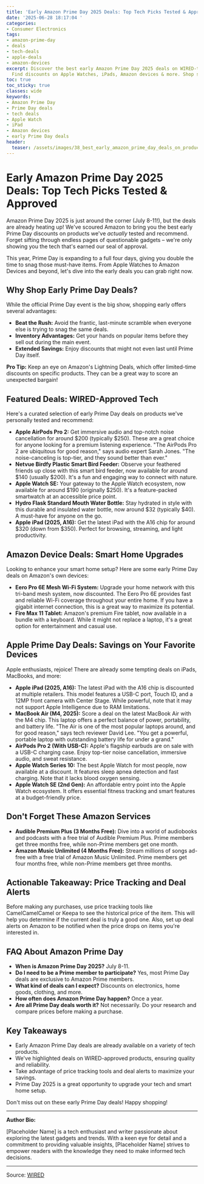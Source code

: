 ```yaml
---
title: 'Early Amazon Prime Day 2025 Deals: Top Tech Picks Tested & Approved'
date: '2025-06-28 18:17:04 '
categories:
- Consumer Electronics
tags:
- amazon-prime-day
- deals
- tech-deals
- apple-deals
- amazon-devices
excerpt: Discover the best early Amazon Prime Day 2025 deals on WIRED-tested tech!
  Find discounts on Apple Watches, iPads, Amazon devices & more. Shop smart & save!
toc: true
toc_sticky: true
classes: wide
keywords:
- Amazon Prime Day
- Prime Day deals
- tech deals
- Apple Watch
- iPad
- Amazon devices
- early Prime Day deals
header:
  teaser: /assets/images/38_best_early_amazon_prime_day_deals_on_products_w_20250628181704.jpg
---
```


# Early Amazon Prime Day 2025 Deals: Top Tech Picks Tested & Approved

Amazon Prime Day 2025 is just around the corner (July 8-11!), but the deals are already heating up! We've scoured Amazon to bring you the best early Prime Day discounts on products we've *actually* tested and recommend. Forget sifting through endless pages of questionable gadgets – we're only showing you the tech that's earned our seal of approval.

This year, Prime Day is expanding to a full four days, giving you double the time to snag those must-have items. From Apple Watches to Amazon Devices and beyond, let's dive into the early deals you can grab right now.

## Why Shop Early Prime Day Deals?

While the official Prime Day event is the big show, shopping early offers several advantages:

*   **Beat the Rush:** Avoid the frantic, last-minute scramble when everyone else is trying to snag the same deals.
*   **Inventory Advantages:** Get your hands on popular items before they sell out during the main event.
*   **Extended Savings:** Enjoy discounts that might not even last until Prime Day itself.

**Pro Tip:** Keep an eye on Amazon's Lightning Deals, which offer limited-time discounts on specific products. They can be a great way to score an unexpected bargain!

## Featured Deals: WIRED-Approved Tech

Here's a curated selection of early Prime Day deals on products we've personally tested and recommend:

*   **Apple AirPods Pro 2:** Get immersive audio and top-notch noise cancellation for around $200 (typically $250). These are a great choice for anyone looking for a premium listening experience. "The AirPods Pro 2 are ubiquitous for good reason," says audio expert Sarah Jones. "The noise-canceling is top-tier, and they sound better than ever."
*   **Netvue Birdfy Plastic Smart Bird Feeder:** Observe your feathered friends up close with this smart bird feeder, now available for around $140 (usually $200). It's a fun and engaging way to connect with nature.
*   **Apple Watch SE:** Your gateway to the Apple Watch ecosystem, now available for around $190 (originally $250). It's a feature-packed smartwatch at an accessible price point.
*   **Hydro Flask Standard Mouth Water Bottle:** Stay hydrated in style with this durable and insulated water bottle, now around $32 (typically $40). A must-have for anyone on the go.
*   **Apple iPad (2025, A16):** Get the latest iPad with the A16 chip for around $320 (down from $350). Perfect for browsing, streaming, and light productivity.

## Amazon Device Deals: Smart Home Upgrades

Looking to enhance your smart home setup? Here are some early Prime Day deals on Amazon's own devices:

*   **Eero Pro 6E Mesh Wi-Fi System:** Upgrade your home network with this tri-band mesh system, now discounted. The Eero Pro 6E provides fast and reliable Wi-Fi coverage throughout your entire home. If you have a gigabit internet connection, this is a great way to maximize its potential.
*   **Fire Max 11 Tablet:** Amazon's premium Fire tablet, now available in a bundle with a keyboard. While it might not replace a laptop, it's a great option for entertainment and casual use.

## Apple Prime Day Deals: Savings on Your Favorite Devices

Apple enthusiasts, rejoice! There are already some tempting deals on iPads, MacBooks, and more:

*   **Apple iPad (2025, A16):** The latest iPad with the A16 chip is discounted at multiple retailers. This model features a USB-C port, Touch ID, and a 12MP front camera with Center Stage. While powerful, note that it may not support Apple Intelligence due to RAM limitations.
*   **MacBook Air (M4, 2025):** Score a deal on the latest MacBook Air with the M4 chip. This laptop offers a perfect balance of power, portability, and battery life. "The Air is one of the most popular laptops around, and for good reason," says tech reviewer David Lee. "You get a powerful, portable laptop with outstanding battery life for under a grand."
*   **AirPods Pro 2 (With USB-C):** Apple's flagship earbuds are on sale with a USB-C charging case. Enjoy top-tier noise cancellation, immersive audio, and sweat resistance.
*   **Apple Watch Series 10:** The best Apple Watch for most people, now available at a discount. It features sleep apnea detection and fast charging. Note that it lacks blood oxygen sensing.
*   **Apple Watch SE (2nd Gen):** An affordable entry point into the Apple Watch ecosystem. It offers essential fitness tracking and smart features at a budget-friendly price.

## Don't Forget These Amazon Services

*   **Audible Premium Plus (3 Months Free):** Dive into a world of audiobooks and podcasts with a free trial of Audible Premium Plus. Prime members get three months free, while non-Prime members get one month.
*   **Amazon Music Unlimited (4 Months Free):** Stream millions of songs ad-free with a free trial of Amazon Music Unlimited. Prime members get four months free, while non-Prime members get three months.

## Actionable Takeaway: Price Tracking and Deal Alerts

Before making any purchases, use price tracking tools like CamelCamelCamel or Keepa to see the historical price of the item. This will help you determine if the current deal is truly a good one. Also, set up deal alerts on Amazon to be notified when the price drops on items you're interested in.

## FAQ About Amazon Prime Day

*   **When is Amazon Prime Day 2025?** July 8-11.
*   **Do I need to be a Prime member to participate?** Yes, most Prime Day deals are exclusive to Amazon Prime members.
*   **What kind of deals can I expect?** Discounts on electronics, home goods, clothing, and more.
*   **How often does Amazon Prime Day happen?** Once a year.
*   **Are all Prime Day deals worth it?** Not necessarily. Do your research and compare prices before making a purchase.

## Key Takeaways

*   Early Amazon Prime Day deals are already available on a variety of tech products.
*   We've highlighted deals on WIRED-approved products, ensuring quality and reliability.
*   Take advantage of price tracking tools and deal alerts to maximize your savings.
*   Prime Day 2025 is a great opportunity to upgrade your tech and smart home setup.

Don't miss out on these early Prime Day deals! Happy shopping!

***

**Author Bio:**

[Placeholder Name] is a tech enthusiast and writer passionate about exploring the latest gadgets and trends. With a keen eye for detail and a commitment to providing valuable insights, [Placeholder Name] strives to empower readers with the knowledge they need to make informed tech decisions.

---

Source: [WIRED](https://www.wired.com/story/best-early-amazon-prime-day-deals-2025-1/)
